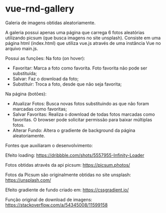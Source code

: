 # vue-rnd-gallery

Galeria de imagens obtidas aleatoriamente.

A galeria possui apenas uma página que carrega 6 fotos aleatórias utilizando picsum (que busca imagens no site unsplash).
Consiste em uma página html (index.html) que utiliza vue.js através de uma instância Vue no arquivo main.js.

Possui as funções:
Na foto (on hover):
* Favoritar: Marca a foto como favorita. Foto favorita não pode ser substituída;
* Salvar: Faz o download da foto;
* Substituir: Troca a foto, desde que não seja favorita;

Na página (botões):
* Atualizar Fotos: Busca novas fotos substituindo as que não foram marcadas como favoritas;
* Salvar Favoritas: Realiza o download de todas fotos marcadas como favoritas. O browser pode solicitar permissão para baixar múltiplas fotos.
* Alterar Fundo: Altera o gradiente de background da página aleatoriamente.

Fontes que auxiliaram o desenvolvimento:

Efeito loading:
    https://dribbble.com/shots/5557955-Infinity-Loader

Fotos obtidas através da api picsum:
    https://picsum.photos/ 

Fotos da Picsum são originalmente obtidas no site unsplash:
    https://unsplash.com/

Efeito gradiente de fundo criado em:
    https://cssgradient.io/

Função original de download de imagens:
    https://stackoverflow.com/a/54345008/11599158